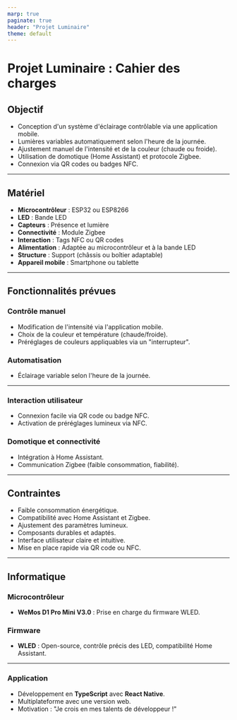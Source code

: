 ```yaml
---
marp: true
paginate: true
header: "Projet Luminaire"
theme: default
---
```


# Projet Luminaire : Cahier des charges

## Objectif

- Conception d'un système d'éclairage contrôlable via une application mobile.
- Lumières variables automatiquement selon l'heure de la journée.
- Ajustement manuel de l'intensité et de la couleur (chaude ou froide).
- Utilisation de domotique (Home Assistant) et protocole Zigbee.
- Connexion via QR codes ou badges NFC.

---

## Matériel

- **Microcontrôleur** : ESP32 ou ESP8266
- **LED** : Bande LED
- **Capteurs** : Présence et lumière
- **Connectivité** : Module Zigbee
- **Interaction** : Tags NFC ou QR codes
- **Alimentation** : Adaptée au microcontrôleur et à la bande LED
- **Structure** : Support (châssis ou boîtier adaptable)
- **Appareil mobile** : Smartphone ou tablette

---

## Fonctionnalités prévues

### Contrôle manuel

- Modification de l'intensité via l'application mobile.
- Choix de la couleur et température (chaude/froide).
- Préréglages de couleurs appliquables via un "interrupteur".

### Automatisation

- Éclairage variable selon l'heure de la journée.

---

### Interaction utilisateur

- Connexion facile via QR code ou badge NFC.
- Activation de préréglages lumineux via NFC.

### Domotique et connectivité

- Intégration à Home Assistant.
- Communication Zigbee (faible consommation, fiabilité).

---

## Contraintes

- Faible consommation énergétique.
- Compatibilité avec Home Assistant et Zigbee.
- Ajustement des paramètres lumineux.
- Composants durables et adaptés.
- Interface utilisateur claire et intuitive.
- Mise en place rapide via QR code ou NFC.

---

## Informatique

### Microcontrôleur

- **WeMos D1 Pro Mini V3.0** : Prise en charge du firmware WLED.

### Firmware

- **WLED** : Open-source, contrôle précis des LED, compatibilité Home Assistant.

---

### Application

- Développement en **TypeScript** avec **React Native**.
- Multiplateforme avec une version web.
- Motivation : "Je crois en mes talents de développeur !"

